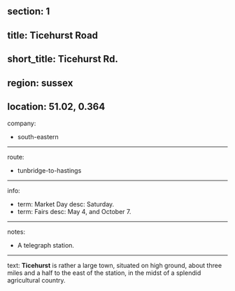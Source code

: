 section: 1
----
title: Ticehurst Road
----
short_title: Ticehurst Rd.
----
region: sussex
----
location: 51.02, 0.364
----
company:
- south-eastern
----
route:
- tunbridge-to-hastings
----
info:
- term: Market Day
  desc: Saturday.
- term: Fairs
  desc: May 4, and October 7.
----
notes:
- A telegraph station.
----
text: **Ticehurst** is rather a large town, situated on high ground, about three miles and a half to the east of the station, in the midst of a splendid agricultural country.
